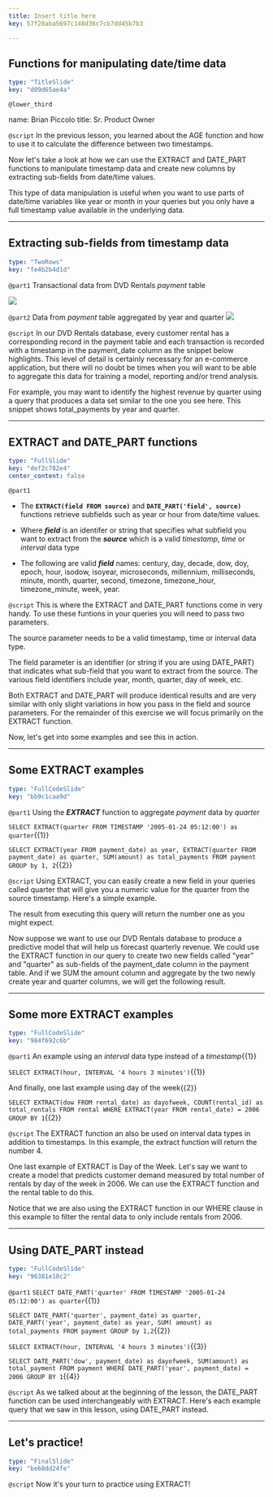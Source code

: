 ```yaml
---
title: Insert title here
key: 57f28aba5697c148d36c7cb7dd45b7b3

---
```

## Functions for manipulating date/time data

```yaml
type: "TitleSlide"
key: "d09d65ae4a"
```

`@lower_third`

name: Brian Piccolo
title: Sr. Product Owner


`@script`
In the previous lesson, you learned about the AGE function and how to use it to calculate the difference between two timestamps.

Now let's take a look at how we can use the EXTRACT and DATE_PART functions to manipulate timestamp data and create new columns by extracting sub-fields from date/time values.

This type of data manipulation is useful when you want to use parts of date/time variables like year or month in your queries but you only have a full timestamp value available in the underlying data.


---
## Extracting sub-fields from timestamp data

```yaml
type: "TwoRows"
key: "fe4b2b4d1d"
```

`@part1`
Transactional data from DVD Rentals _payment_ table

![](https://assets.datacamp.com/production/repositories/4340/datasets/65b01a291a336aef52b47345a1242f73a4f04c66/rentals_table.png)


`@part2`
Data from _payment_ table aggregated by year and quarter
![](https://assets.datacamp.com/production/repositories/4340/datasets/008c15f4fea1c39f09f9eb5c121b637a09a012aa/aggregate_payments.png)


`@script`
In our DVD Rentals database, every customer rental has a corresponding record in the payment table and each transaction is recorded with a timestamp in the payment_date column as the snippet below highlights. This level of detail is certainly necessary for an e-commerce application, but there will no doubt be times when you will want to be able to aggregate this data for training a model, reporting and/or trend analysis.

For example, you may want to identify the highest revenue  by quarter using a query that produces a data set similar to the one you see here.  This snippet shows total_payments by year and quarter.


---
## EXTRACT and DATE_PART functions

```yaml
type: "FullSlide"
key: "def2c782e4"
center_content: false
```

`@part1`
- The **```EXTRACT(field FROM source)```**  and **```DATE_PART('field', source)```** functions retrieve subfields such as year or hour from date/time values. 

- Where **_field_** is an identifer or string that specifies what subfield you want to extract from the **_source_** which is a valid _timestamp_, _time_ or _interval_ data type

- The following are valid **_field_** names: century, day, decade, dow, doy, epoch, hour, isodow, isoyear, microseconds, millennium, milliseconds, minute, month, quarter, second, timezone, timezone_hour, timezone_minute, week, year.


`@script`
This is where the EXTRACT and DATE_PART functions come in very handy. To use these funtions in your queries you will need to pass two parameters.

The source parameter needs to be a valid timestamp, time or interval data type. 

The field parameter is an identifier (or string if you are using DATE_PART) that indicates what sub-field that you want to extract from the source.  The various field identifiers include year, month, quarter, day of week, etc.

Both EXTRACT and DATE_PART will produce identical results and are very similar with only slight variations in how you pass in the field and source parameters.  For the remainder of this exercise we will focus primarily on the EXTRACT function.

Now, let's get into some examples and see this in action.


---
## Some EXTRACT examples

```yaml
type: "FullCodeSlide"
key: "bb9c1caa9d"
```

`@part1`
Using the **_EXTRACT_** function to aggregate _payment_ data by _quarter_

`SELECT EXTRACT(quarter FROM TIMESTAMP '2005-01-24 05:12:00') as quarter`{{1}}

`SELECT EXTRACT(year FROM payment_date) as year, EXTRACT(quarter FROM payment_date) as quarter, SUM(amount) as total_payments FROM payment GROUP by 1, 2`{{2}}


`@script`
Using EXTRACT, you can easily create a new field in your queries called quarter that will give you a numeric value for the quarter from the source timestamp.  Here's a simple example. 

The result from executing this query will return the number one as you might expect.

Now suppose we want to use our DVD Rentals database to produce a predictive model that will help us forecast quarterly revenue. We could use the EXTRACT function in our query to create two new fields called "year" and "quarter" as sub-fields of the payment_date column in the payment table.  And if we SUM the amount column and aggregate by the two newly create year and quarter columns, we will get the following result.


---
## Some more EXTRACT examples

```yaml
type: "FullCodeSlide"
key: "984f692c6b"
```

`@part1`
An example using an _interval_ data type instead of a _timestamp_{{1}}

`SELECT EXTRACT(hour, INTERVAL '4 hours 3 minutes')`{{1}}

And finally, one last example using day of the week{{2}}

`SELECT EXTRACT(dow FROM rental_date) as dayofweek, COUNT(rental_id) as total_rentals FROM rental WHERE EXTRACT(year FROM rental_date) = 2006 GROUP BY 1`{{2}}


`@script`
The EXTRACT function an also be used on interval data types in addition to timestamps.  In this example, the extract function will return the number 4.  

One last example of EXTRACT is Day of the Week.  Let's say we want to create a model that predicts customer demand measured by total number of rentals by day of the week in 2006.  We can use the EXTRACT function and the rental table to do this.

Notice that we are also using the EXTRACT function in our WHERE clause in this example to filter the rental data to only include rentals from 2006.


---
## Using DATE_PART instead

```yaml
type: "FullCodeSlide"
key: "96381e10c2"
```

`@part1`
`SELECT DATE_PART('quarter' FROM TIMESTAMP '2005-01-24 05:12:00') as quarter`{{1}}

`SELECT DATE_PART('quarter', payment_date) as quarter, DATE_PART('year', payment_date) as year, SUM( amount) as total_payments FROM payment GROUP by 1,2`{{2}}

`SELECT EXTRACT(hour, INTERVAL '4 hours 3 minutes')`{{3}}

`SELECT DATE_PART('dow', payment_date) as dayofweek, SUM(amount) as total_payment FROM payment WHERE DATE_PART('year', payment_date) = 2006 GROUP BY 1`{{4}}


`@script`
As we talked about at the beginning of the lesson, the DATE_PART function can be used interchangeably with EXTRACT.  Here's each example query that we saw in this lesson, using DATE_PART instead.


---
## Let's practice!

```yaml
type: "FinalSlide"
key: "be68dd24fe"
```

`@script`
Now it's your turn to practice using EXTRACT!

